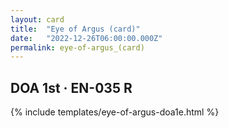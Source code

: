 ```yaml
---
layout: card
title:  "Eye of Argus (card)"
date:   "2022-12-26T06:00:00.000Z"
permalink: eye-of-argus_(card)
---
```


## DOA 1st &middot; EN-035 R

{% include templates/eye-of-argus-doa1e.html %}
